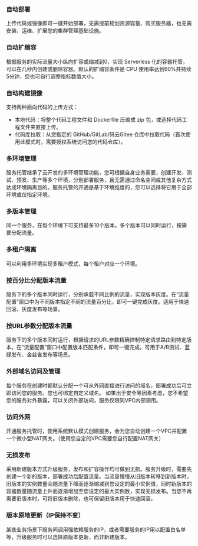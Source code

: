 
### 自动部署

上传代码或镜像即可一键开始部署，无需提前规划资源容量、购买服务器，也无需安装、运维、扩展您的集群管理基础设施。

### 自动扩缩容

根据服务的实际流量大小纵向扩容或缩减到0，实现 Serverless 化的容器托管，可以在几秒内创建或删除容器。默认的扩缩容条件是 CPU 使用率达到60%并持续5分钟，您也可自行调整指标数值大小。

### 自动构建镜像

支持两种面向代码的上传方式：

- 本地代码：将整个代码工程文件和 Dockerfile 压缩成 zip 包，或选择代码工程文件夹直接上传。
- 代码库拉取：从您指定的 GitHub/GitLab/码云Gitee 仓库中拉取代码（首次使用此模式时，需要授权系统访问您的代码仓库）。

  
### 多环境管理

服务托管继承了云开发的多环境管理功能，您可根据自身业务需要，创建开发、测试、预发、生产等多个环境，分别部署服务，且无需通过命名空间或其他复杂方式达成环境隔离目的。服务托管的开通是基于环境维度的，您可以选择将它用于全部环境或仅指定环境。

### 多版本管理

同一个服务，在每个环境下可支持最多10个版本。多个版本可以同时运行，按需要分配流量。

### 多租户隔离

可以利用多环境实现多租户模式，每个租户对应一个环境。

### 按百分比分配版本流量

服务下的多个版本同时运行，分别承载不同比例的流量，实现版本灰度。在“流量配置”窗口中为不同版本指定不同的流量百分比，即可一键完成灰度。适用于快速回滚、灰度发布等场景。

### 按URL参数分配版本流量

服务下的多个版本同时运行，根据请求的URL参数精确控制特定请求路由到特定版本。在“流量配置”窗口中配置版本匹配条件，即可一键完成。可用于A/B测试、蓝绿发布、金丝雀发布等场景。

### 外部域名访问及管理

每个服务在创建时都默认分配一个可从外网直接进行访问的域名，部署成功后可立即访问您的服务。您也可绑定自定义域名。
如果出于安全等因素考虑，您不希望您的服务对外暴露，可以关闭外部访问，服务仅限同VPC内部调用。

### 访问外网

开通服务托管时，使用系统默认模式创建服务，会为您自动创建一个VPC并配置一个微小型NAT网关。（使用您自定的VPC需要您自行配置NAT网关）

### 无损发布

采用新建版本方式升级服务，发布和扩容操作均可做到无损。服务升级时，需要先创建一个新的版本，部署成功后配置流量。当流量慢慢从旧版本转移到新版本时，旧版本的实例数量会随流量下降而逐渐缩减到您设定的最小实例值，同时新版本的容器数量随流量上升而逐渐增加至您设定的最大实例数，实现无损发布。当您不再需要旧版本时，可将旧版本删除，也可保留旧版本用于快速回滚。

### 版本原地更新（IP保持不变）

某些业务场景下服务间调用强依赖服务的IP，或者需要服务的IP用以配置白名单等，升级服务时可以选择原版本更新，而非新建版本。










